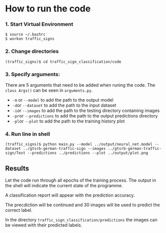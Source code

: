 # How to run the code

### 1. Start Virtual Environment

```
$ source ~/.bashrc
$ workon traffic_signs
```

### 2. Change directories

```
(traffic_signs)$ cd traffic_sign_classification/code
```

### 3. Specify arguments:
There are 5 arguments that need to be added when runing the code. The `class Args()` can be seen in `arguments.py`. 

* `-m` or `--model` to add the path to the output model
* `-d`or `--dataset` to add the path to the input dataset
* `-i`or `--images` to add the path to the testing directory containing images
* `-pr`or `--predictions` to add the path to the output predictions directory
* `-pl`or `--plot` to add the path to the training history plot

### 4. Run line in shell

```
(traffic_signs)$ python main.py --model ../output/neural_net.model --dataset ../gtsrb-german-traffic-sign --images ../gtsrb-german-traffic-sign/Test --predictions ../predictions --plot ../output/plot.png
```
## Results

Let the code run through all epochs of the training process. The output in the shell will indicate the current state of the programme.

A classification report will appear with the prediction accuracy.

The precdiction will be continued and 30 images will be used to predict the correct label.

In the directory `traffic_sign_classification/predictions` the images can be viewed with their predicted labels.